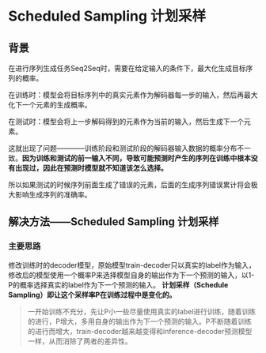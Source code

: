 # Scheduled Sampling 计划采样
## 背景
在进行序列生成任务Seq2Seq时，需要在给定输入的条件下，最大化生成目标序列的概率。

在训练时：模型会将目标序列中的真实元素作为解码器每一步的输入，然后再最大化下一个元素的生成概率。

在测试时：模型会将上一步解码得到的元素作为当前的输入，然后生成下一个元素。

这就出现了问题————训练阶段和测试阶段的解码器输入数据的概率分布不一致。**因为训练和测试的前一输入不同，导致可能预测时产生的序列在训练中根本没有出现过，因此在预测时模型就不知道该怎么选择。**

所以如果测试的时候序列前面生成了错误的元素，后面的生成序列错误累计将会极大影响生成序列的准确率。

## 解决方法——Scheduled Sampling 计划采样
### 主要思路
修改训练时的decoder模型，原始模型train-decoder只以真实的label作为输入，修改后的模型使用一个概率P来选择模型自身的输出作为下一个预测的输入，以1-P的概率选择真实的label作为下一个预测的输入。
**计划采样（Schedule Sampling）即让这个采样率P在训练过程中是变化的。**

> 一开始训练不充分，先让P小一些尽量使用真实的label进行训练，随着训练的进行，P增大，多用自身的输出作为下一个预测的输入。P不断随着训练的进行而增大，train-decoder越来越变得和inference-decoder预测模型一样，从而消除了两者的差异性。
